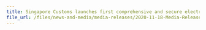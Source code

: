 ```yaml
---
title: Singapore Customs launches first comprehensive and secure electronic Bankers’ Guarantee programme on the Networked Trade Platform
file_url: /files/news-and-media/media-releases/2020-11-18-Media-Release.pdf
---
```

